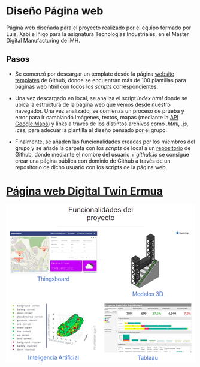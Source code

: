 # Diseño Página web

Página web diseñada para el proyecto realizado por el equipo formado por Luis, Xabi e Iñigo para la asignatura Tecnologias Industriales, en el Master Digital Manufacturing de IMH.

## Pasos

* Se comenzó por descargar un template desde la página [website templates](https://github.com/learning-zone/website-templates) de Github, donde se encuentran más de 100 plantillas para páginas web html con todos los *scripts* correspondientes.

* Una vez descargado en local, se analiza el script *index.html* donde se ubica la estructura de la página web que vemos desde nuestro navegador. Una vez analizado, se comienza un proceso de prueba y error para ir cambiando imágenes, textos, mapas (mediante la [API Google Maps](https://developers.google.com/maps/documentation/javascript/adding-a-google-map)) y links a través de los distintos archivos como *.html, .js, .css*; para adecuar la plantilla al diseño pensado por el grupo.

* Finalmente, se añaden las funcionalidades creadas por los miembros del grupo y se añade la carpeta con los *scripts* de local a un [repositorio](https://github.com/InigoZalaya/InigoZalaya.github.io) de Github, donde mediante el nombre del usuario + *github.io* se consigue crear una página pública con dominio de Github a través de un repositorio de dicho usuario con los scripts de la página web.

# [Página web Digital Twin Ermua](https://inigozalaya.github.io/)

![alt text](https://github.com/InigoZalaya/Proyecto-Tecnologias-Industriales/blob/main/PaginaWeb/WebPage%20screenshot.png)

